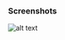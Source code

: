 ### Screenshots

![alt text](https://github.com/andreiseverin/WeaponMod-guns-backup/blob/main/wpn_cbowex/Blue%20xbow.png?raw=true)
